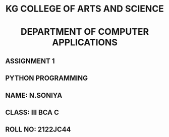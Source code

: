 <h1 style="text-align:center;font-weight:bold;">KG COLLEGE OF ARTS AND SCIENCE</h1>
<h1 style="text-align:center;"> DEPARTMENT OF COMPUTER APPLICATIONS</h1>

## ASSIGNMENT 1
## PYTHON PROGRAMMING

## NAME: N.SONIYA
## CLASS: III BCA C
## ROLL NO: 2122JC44
